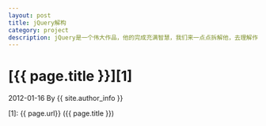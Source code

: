 ```yaml
---
layout: post
title: jQuery解构
category: project
description: jQuery是一个伟大作品，他的完成充满智慧，我们来一点点拆解他，去理解作者的思想精华。
---
```

# [{{ page.title }}][1]
2012-01-16 By {{ site.author_info }}


[HuangYan]:    http://yan316.github.io "HuangYan"
[1]:    {{ page.url}}  ({{ page.title }})
